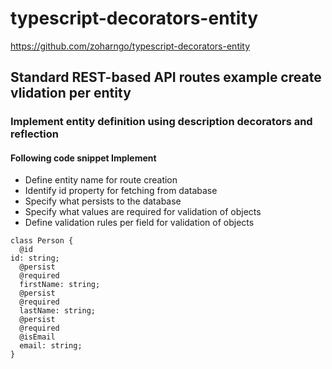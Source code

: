 # typescript-decorators-entity
https://github.com/zoharngo/typescript-decorators-entity


## Standard REST-based API routes example create vlidation per entity 

### Implement entity definition using description decorators and reflection 

#### Following code snippet Implement 

- Define entity name for route creation
- Identify id property for fetching from database 
- Specify what persists to the database 
- Specify what values are required for validation of objects 
- Define validation rules per field for validation of objects 


```@entity(“people”)
class Person {
  @id
id: string; 
  @persist
  @required
  firstName: string;
  @persist
  @required
  lastName: string;
  @persist
  @required
  @isEmail
  email: string;
}
```

